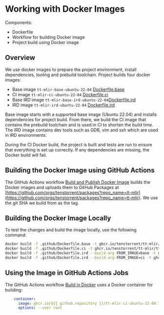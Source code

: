 # Working with Docker Images

Components:

- Dockerfile
- Workflow for building Docker image
- Project build using Docker image

## Overview

We use docker images to prepare the project environment, install dependencies, tooling and prebuild toolchain.
Project builds four docker images:

- Base image `tt-mlir-base-ubuntu-22-04` [Dockerfile.base](.github/Dockerfile.base)
- CI image `tt-mlir-ci-ubuntu-22-04` [Dockerfile.ci](.github/Dockerfile.ci)
- Base IRD image `tt-mlir-base-ird-ubuntu-22-04`[Dockerfile.ird](.github/Dockerfile.ird)
- IRD image `tt-mlir-ird-ubuntu-22-04` [Dockerfile.ird](.github/Dockerfile.ird)

Base image starts with a supported base image (Ubuntu 22.04) and installs dependencies for project build. From there, we build the CI image that contains the prebuild toolchain and is used in CI to shorten the build time. The IRD image contains dev tools such as GDB, vim and ssh which are used in IRD environments.

During the CI Docker build, the project is built and tests are run to ensure that everything is set up correctly. If any dependencies are missing, the Docker build will fail.

## Building the Docker Image using GitHub Actions

The GitHub Actions workflow [Build and Publish Docker Image](.github/workflows/build-image.yml) builds the Docker images and uploads them to GitHub Packages at [https://github.com/orgs/tenstorrent/packages?repo_name=tt-mlir](https://github.com/orgs/tenstorrent/packages?repo_name=tt-mlir). We use the git SHA we build from as the tag.

## Building the Docker Image Locally

To test the changes and build the image locally, use the following command:

```bash
docker build -f .github/Dockerfile.base -t ghcr.io/tenstorrent/tt-mlir/tt-mlir-base-ubuntu-22-04:latest .
docker build -f .github/Dockerfile.ci -t ghcr.io/tenstorrent/tt-mlir/tt-mlir-ci-ubuntu-22-04:latest .
docker build -f .github/Dockerfile.ird --build-arg FROM_IMAGE=base -t ghcr.io/tenstorrent/tt-mlir/tt-mlir-ird-base-ubuntu-22-04:latest .
docker build -f .github/Dockerfile.ird --build-arg FROM_IMAGE=ci -t ghcr.io/tenstorrent/tt-mlir/tt-mlir-ird-ubuntu-22-04:latest .
```

## Using the Image in GitHub Actions Jobs

The GitHub Actions workflow [Build in Docker](.github/workflows/docker-build.yml) uses a Docker container for building:

```yaml
    container:
      image: ghcr.io/${{ github.repository }}/tt-mlir-ci-ubuntu-22-04:latest
      options: --user root
```
